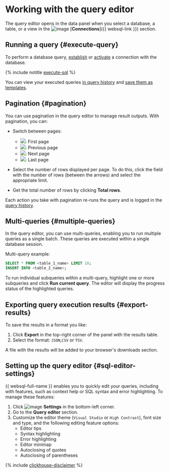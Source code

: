 # Working with the query editor

The query editor opens in the data panel when you select a database, a table, or a view in the ![image](../../_assets/console-icons/folder-tree.svg) [**Connections**]({{ websql-link }}) section. 

## Running a query {#execute-query}

To perform a database query, [establish](create-connection.md#connect-db) or [activate](connect.md#update-connection) a connection with the database.

{% include notitle [execute-sql](../../_includes/websql/execute-sql.md) %}

You can view your executed queries [in query history](history.md) and [save them as templates](templates.md).

## Pagination {#pagination}

You can use pagination in the query editor to manage result outputs. With pagination, you can:

* Switch between pages:
  * ![](../../_assets/console-icons/chevrons-left.svg): First page
  * ![](../../_assets/console-icons/chevron-left.svg): Previous page
  * ![](../../_assets/console-icons/chevron-right.svg): Next page
  * ![](../../_assets/console-icons/chevrons-right.svg): Last page

* Select the number of rows displayed per page. To do this, click the field with the number of rows (between the arrows) and select the appropriate limit.

* Get the total number of rows by clicking **Total rows**.

Each action you take with pagination re-runs the query and is logged in the [query history](../concepts/index.md#query-log).

## Multi-queries {#multiple-queries}

In the query editor, you can use multi-queries, enabling you to run multiple queries as a single batch. These queries are executed within a single database session.

Multi-query example:

```sql
SELECT * FROM <table_1_name> LIMIT 10;
INSERT INTO <table_2_name>;
```

To run individual subqueries within a multi-query, highlight one or more subqueries and click **Run current query**. The editor will display the progress status of the highlighted queries.

## Exporting query execution results {#export-results}

To save the results in a format you like:

1. Click **Export** in the top-right corner of the panel with the results table.
1. Select the format: `JSON`,`CSV` or `TSV`.

A file with the results will be added to your browser's downloads section.

## Setting up the query editor {#sql-editor-settings}

{{ websql-full-name }} enables you to quickly edit your queries, including with features, such as context help or SQL syntax and error highlighting. To manage these features: 

1. Click ![image](../../_assets/console-icons/gear.svg) **Settings** in the bottom-left corner.
1. Go to the **Query editor** section. 
1. Customize the editor theme (`Visual Studio` or `High Contrast`), font size and type, and the following editing feature options:
   * Editor tips
   * Syntax highlighting
   * Error highlighting
   * Editor minimap
   * Autoclosing of quotes
   * Autoclosing of parentheses

{% include [clickhouse-disclaimer](../../_includes/clickhouse-disclaimer.md) %}
